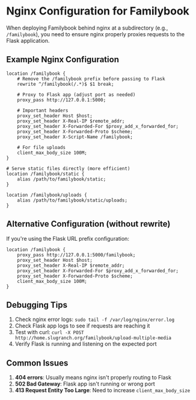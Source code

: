 # Nginx Configuration for Familybook

When deploying Familybook behind nginx at a subdirectory (e.g., `/familybook`), you need to ensure nginx properly proxies requests to the Flask application.

## Example Nginx Configuration

```nginx
location /familybook {
    # Remove the /familybook prefix before passing to Flask
    rewrite ^/familybook(/.*)$ $1 break;
    
    # Proxy to Flask app (adjust port as needed)
    proxy_pass http://127.0.0.1:5000;
    
    # Important headers
    proxy_set_header Host $host;
    proxy_set_header X-Real-IP $remote_addr;
    proxy_set_header X-Forwarded-For $proxy_add_x_forwarded_for;
    proxy_set_header X-Forwarded-Proto $scheme;
    proxy_set_header X-Script-Name /familybook;
    
    # For file uploads
    client_max_body_size 100M;
}

# Serve static files directly (more efficient)
location /familybook/static {
    alias /path/to/familybook/static;
}

location /familybook/uploads {
    alias /path/to/familybook/static/uploads;
}
```

## Alternative Configuration (without rewrite)

If you're using the Flask URL prefix configuration:

```nginx
location /familybook {
    proxy_pass http://127.0.0.1:5000/familybook;
    proxy_set_header Host $host;
    proxy_set_header X-Real-IP $remote_addr;
    proxy_set_header X-Forwarded-For $proxy_add_x_forwarded_for;
    proxy_set_header X-Forwarded-Proto $scheme;
    client_max_body_size 100M;
}
```

## Debugging Tips

1. Check nginx error logs: `sudo tail -f /var/log/nginx/error.log`
2. Check Flask app logs to see if requests are reaching it
3. Test with curl: `curl -X POST http://home.slugranch.org/familybook/upload-multiple-media`
4. Verify Flask is running and listening on the expected port

## Common Issues

1. **404 errors**: Usually means nginx isn't properly routing to Flask
2. **502 Bad Gateway**: Flask app isn't running or wrong port
3. **413 Request Entity Too Large**: Need to increase `client_max_body_size`
